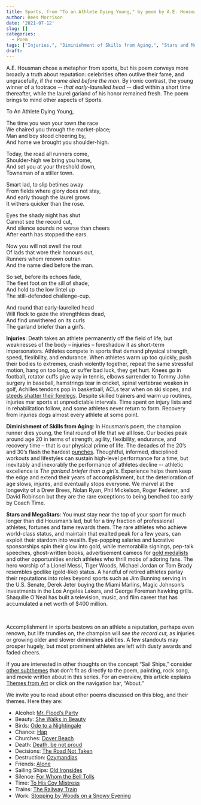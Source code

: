 ```yaml
---
title: Sports, from "To an Athlete Dying Young," by peom by A.E. Housman
author: Rees Morrison
date: '2021-07-12'
slug: []
categories:
  - Poem
tags: ["Injuries,", "Diminishment of Skills from Aging,", "Stars and Megastars",]
draft: 
---
```


A.E. Housman chose a metaphor from sports, but his poem conveys more broadly a truth about reputation: celebrities often outlive their fame, and ungracefully, if *the name died before the man*. By ironic contrast, the young winner of a footrace -- *that early-laurelled head* -- died within a short time thereafter, while the laurel garland of his honor remained fresh.  The poem brings to mind other aspects of Sports.

<!--more-->

To An Athlete Dying Young, 

The time you won your town the race  
We chaired you through the market-place;  
Man and boy stood cheering by,  
And home we brought you shoulder-high.  

Today, the road all runners come,  
Shoulder-high we bring you home,  
And set you at your threshold down,  
Townsman of a stiller town.  

Smart lad, to slip betimes away  
From fields where glory does not stay,  
And early though the laurel grows  
It withers quicker than the rose.  

Eyes the shady night has shut  
Cannot see the record cut,  
And silence sounds no worse than cheers  
After earth has stopped the ears.  

Now you will not swell the rout  
Of lads that wore their honours out,  
Runners whom renown outran  
And the name died before the man.  

So set, before its echoes fade,  
The fleet foot on the sill of shade,  
And hold to the low lintel up  
The still-defended challenge-cup.  

And round that early-laurelled head  
Will flock to gaze the strengthless dead,  
And find unwithered on its curls  
The garland briefer than a girl’s.  

**Injuries**:   Death takes an athlete permanently off the field of life, but weaknesses of the body – injuries – foreshadow it as short-term impersonators.  Athletes compete in sports that demand physical strength, speed, flexibility, and endurance.  When athletes warm up too quickly, push their bodies to extremes, crash violently together, repeat the same stressful motion, hang on too long, or suffer bad luck, they get hurt.  Knees go in football, rotator cuffs give way in tennis, elbows surrender to Tommy John surgery in baseball, hamstrings tear in cricket, spinal vertebrae weaken in golf, Achilles tendons pop in basketball, ACLs tear when on ski slopes, and [steeds shatter their forelegs](https://themesfromart.com/post/2021-07-12-sports-from-racers-before-the-stands-a-painting-by-edgar-degas/sportsdegas/).  Despite skilled trainers and warm up routines, injuries mar sports at unpredictable intervals.  Time spent on injury lists and in rehabilitation follow, and some athletes never return to form. Recovery from injuries dogs almost every athlete at some point.

**Diminishment of Skills from Aging**: In Housman’s poem, the champion runner dies young, the final round of life that we all lose.  Our bodies peak around age 20 in terms of strength, agility, flexibility, endurance, and recovery time – that is our physical prime of life.  The decades of the 20’s and 30’s flash the hardest [punches](https://themesfromart.com/post/2021-07-12-sports-from-the-boxer-a-song-by-simon-garfunkel/sportsboxer/). Thoughtful, informed, disciplined workouts and lifestyles can sustain high-level performance for a time, but inevitably and inexorably the performance of athletes decline -- athletic excellence is *The garland briefer than a girl’s*.  Experience helps them keep the edge and extend their years of accomplishment, but the deterioration of age slows, injures, and eventually stops everyone.  We marvel at the longevity of a Drew Brees, Nolan Ryan, Phil Mickelson, Roger Federer, and David Robinson but they are the rare exceptions to being benched too early by Coach Time.

**Stars and MegaStars**:  You must stay near the top of your sport for much longer than did Housman’s lad, but for a tiny fraction of professional athletes, fortunes and fame rewards them.  The rare athletes who achieve world-class status, and maintain that exalted peak for a few years, can exploit their stardom into wealth.  Eye-popping salaries and lucrative sponsorships spin their glow into gold, while memorabilia signings, pep-talk speeches, ghost-written books, advertisement cameos for [gold medalists](https://themesfromart.com/post/2021-07-12-sports-from-chariots-of-fire-a-movie-about-the-1924-olypics/sportschariots/) and other opportunities enrich athletes who thrill mobs of adoring fans. The hero worship of a Lionel Messi, Tiger Woods, Michael Jordan or Tom Brady resembles godlike (gold-like) status.  A handful of retired athletes parlay their reputations into roles beyond sports such as Jim Bunning serving in the U.S. Senate, Derek Jeter buying the Miami Marlins, Magic Johnson’s investments in the Los Angeles Lakers, and George Foreman hawking grills. Shaquille O’Neal has built a television, music, and film career that has accumulated a net worth of $400 million.

&nbsp;

Accomplishment in sports bestows on an athlete a reputation, perhaps even renown, but life trundles on, the champion will *see the record cut,* as injuries or growing older and slower diminishes abilities.  A few standouts may prosper hugely, but most prominent athletes are left with dusty awards and faded cheers.

If you are interested in other thoughts on the concept “Sail Ships,” consider [other subthemes](https://themesfromart.com/post/2021-07-12-sports-additional-subthemes/sportsaddl/) that don’t fit as directly to the poem, painting, rock song, and movie written about in this series.  For an overview, this article explains [Themes from Art](http://bit.ly/3sRXopI) or click on the navigation bar, “About.”

We invite you to read about other poems discussed on this blog, and their themes.  Here they are: 

* Alcohol: [Mr. Flood’s Party](https://themesfromart.com/post/2021-01-24-alcohol-flood-frost/alcohol/)
* Beauty: [She Walks in Beauty](https://themesfromart.com/post/2021-04-21-beauty-she-walks-in-beauty-a-poem-by-lord-byron/beautybyron/)
* Birds: [Ode to a Nightingale](https://themesfromart.com/post/2021-06-14-birds-ode-to-a-nightingale-a-poem-by-john-keats/birdskeats/)
* Chance: [Hap](https://themesfromart.com/post/2021-03-14-chancehap/chancehap/)
* Churches: [Dover Beach](https://themesfromart.com/post/2021-05-21-churches-from-dover-beach-a-poem-by-matthew-arnold/churchesarnold/)
* Death: [Death, be not proud](https://themesfromart.com/post/2021-05-03-death-from-death-be-not-proud-a-poem-by-john-donne/deathdonne/)
* Decisions: [The Road Not Taken](https://themesfromart.com/post/2021-02-08-decisions-from-the-road-not-taken-a-poem-by-robert-frost/decisionsroadfrost/)
* Destruction: [Ozymandias](https://themesfromart.com/post/2021-02-18-destruction-ozymandias-a-poem-by-percy-bysshe-shelley/destructoz/)
* Friends: [Alone](https://themesfromart.com/post/2021-06-20-friends-alone-a-poem-by-maya-angelou/friendsalone/)
* Sailing Ships: [Old Ironsides](https://themesfromart.com/post/2021-06-26-sailing-ships-from-old-ironsides-a-poem-by-oliver-wendell-holmes/sailingshipsironsides/)
* Silence: [For Whom the Bell Tolls](https://themesfromart.com/post/2021-04-08-silencedonne/silencedonne/)
* Time: [To His Coy Mistress](https://themesfromart.com/post/2021-03-08-time-to-his-coy-mistress-by-andrew-marvell/timecoy/)
* Trains: [The Railway Train](https://themesfromart.com/post/2021-05-10-trains-from-the-railway-train-a-poem-by-emily-dickineson/trainsdickinson/)   
* Work: [Stopping by Woods on a Snowy Evening](https://themesfromart.com/post/2021-02-26-worksnowy/worksnowy/)